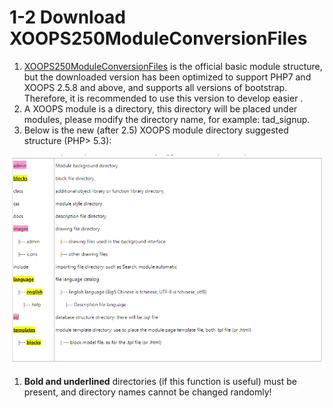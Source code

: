 # 1-2 Download XOOPS250ModuleConversionFiles



1. [XOOPS250ModuleConversionFiles](https://campus-xoops.tn.edu.tw/uploads/tad_book3/file/29/XOOPS250ModuleConversionFiles_20170707.zip) is the official basic module structure, but the downloaded version has been optimized to support PHP7 and XOOPS 2.5.8 and above, and supports all versions of bootstrap. Therefore, it is recommended to use this version to develop easier . 
2. A XOOPS module is a directory, this directory will be placed under modules, please modify the directory name, for example: tad\_signup. 
3. Below is the new \(after 2.5\) XOOPS module directory suggested structure \(PHP&gt; 5.3\):

![](../.gitbook/assets/image.png)

1. **Bold and underlined** directories \(if this function is useful\) must be present, and directory names cannot be changed randomly!

